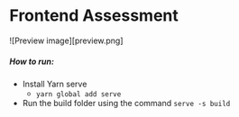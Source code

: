 # Frontend Assessment

![Preview image][preview.png]

##### How to run:
- Install Yarn serve
    - `yarn global add serve`
- Run the build folder using the command `serve -s build`
